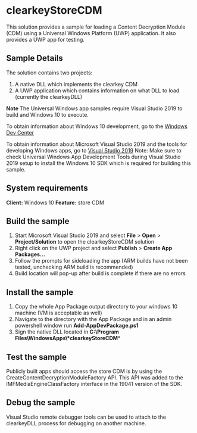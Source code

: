 # clearkeyStoreCDM

This solution provides a sample for loading a Content Decryption Module (CDM) using a Universal Windows Platform (UWP) application. It also provides a UWP app for testing. 

## Sample Details

The solution contains two projects:
1. A native DLL which implements the clearkey CDM
2. A UWP application which contains information on what DLL to load (currently the clearkeyDLL)

**Note** The Universal Windows app samples require Visual Studio 2019 to build and Windows 10 to execute.
 
To obtain information about Windows 10 development, go to the [Windows Dev Center](https://dev.windows.com)

To obtain information about Microsoft Visual Studio 2019 and the tools for developing Windows apps, go to [Visual Studio 2019](http://go.microsoft.com/fwlink/?LinkID=532422)
Note: Make sure to check Universal Windows App Development Tools during Visual Studio 2019 setup to install the Windows 10 SDK which is required for building this sample.

## System requirements

**Client:** Windows 10
**Feature:** store CDM

## Build the sample

1. Start Microsoft Visual Studio 2019 and select **File** \> **Open** \> **Project/Solution** to open the clearkeyStoreCDM solution
2. Right click on the UWP project and select **Publish** \> **Create App Packages...**
3. Follow the prompts for sideloading the app (ARM builds have not been tested, unchecking ARM build is recommended)
4. Build location will pop-up after build is complete if there are no errors

## Install the sample

1. Copy the whole App Package output directory to your windows 10 machine (VM is acceptable as well)
2. Navigate to the directory with the App Package and in an admin powershell window run **Add-AppDevPackage.ps1** 
3. Sign the native DLL located in **C:\Program Files\WindowsApps\\\*clearkeyStoreCDM***

## Test the sample

Publicly built apps should access the store CDM is by using the CreateContentDecryptionModuleFactory API. This API was added to the IMFMediaEngineClassFactory interface in the 19041 version of the SDK.

## Debug the sample

Visual Studio remote debugger tools can be used to attach to the clearkeyDLL process for debugging on another machine.

